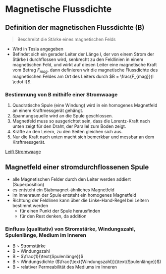# Magnetische Flussdichte

## Definition der magnetischen Flussdichte (B)

> Beschreibt die Stärke eines magnetischen Felds

- Wird in Tesla angegeben
- Befindet sich ein gerader Leiter der Länge $l$, der von einem Strom der Stärke $I$ durchflossen wird, senkrecht zu den Feldlinien in einem magnetischen Feld, und wirkt auf diesen Leiter eine magnetische Kraft vom Betrag $F_{mag}$, dann definieren wir die magnetische Flussdichte des magnetischen Feldes am Ort des Leiters durch $B = \frac{F_{mag}}{l \cdot I}$.

### Bestimmung von B mithilfe einer Stromwaage

1. Quadratische Spule (eine Windung) wird in ein homogenes Magnetfeld an einem Kraftmessgerät gehängt.
2. Spannungsquelle wird an die Spule geschlossen.
3. Magnetfeld muss so ausgerichtet sein, dass die Lorentz-Kraft nach unten zeigt für den Draht, der Parallel zum Boden zeigt.
4. Kräfte an den Leiern, zu den Seiten gleichen sich aus.
5. Nur die Kraft nach unten macht sich bemerkbar und messbar an dem Kraftmessgerät.

[Leifi Stromwaage](https://www.leifiphysik.de/elektrizitaetslehre/stroeme-magnetisches-feld/versuche/magnetischen-kraft-und-definition-der-magnetischen-flussdichte-mit-der-stromwaage)

## Magnetfeld einer stromdurchflossenen Spule

- alle Magnetischen Felder durch den Leiter werden addiert (Superposition)
- es entsteht ein Stabmagnet-ähnliches Magnetfeld
- im Innenraum der Spule entsteht ein homogenes Magnetfeld
- Richtung der Feldlinen kann über die Linke-Hand-Regel bei Leitern bestimmt werden
  - für einen Punkt der Spule herausfinden
  - für den Rest denken, da addition

### Einfluss (qualitativ) von Stromstärke, Windungszahl, Spulenlänge, Medium im Inneren

- B ~ Stromstärke
- B ~ Windungszahl
- B ~ $\frac{1}{\text{Spulenlänge}}$
- B ~ Windungsdichte ($\frac{\text{Windungszahl}}{\text{Spulenlänge}}$)
- B ~ relativer Permeabilität des Mediums im Inneren
